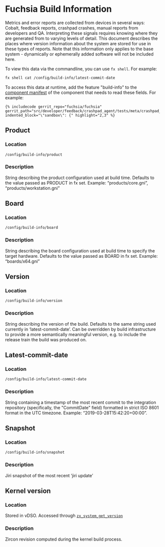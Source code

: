 # Fuchsia Build Information

Metrics and error reports are collected from devices in several ways:
Cobalt, feedback reports, crashpad crashes, manual reports from developers
and QA.  Interpreting these signals requires knowing where they are generated
from to varying levels of detail.  This document describes the places where
version information about the system are stored for use in these types of
reports.  Note that this information only applies to the base system -
dynamically or ephemerally added software will not be included here.


To view this data via the commandline, you can use `fx shell`. For example:

```sh
fx shell cat /config/build-info/latest-commit-date
```

To access this data at runtime, add the feature "build-info" to the
[component manifest][component-manifest] of the component that needs to
read these fields.  For example:

```
{% includecode gerrit_repo="fuchsia/fuchsia" gerrit_path="src/developer/feedback/crashpad_agent/tests/meta/crashpad_agent_unittest.cmx" indented_block="\"sandbox\": {" highlight="2,3" %}
```


## Product
### Location
`/config/build-info/product`

### Description
String describing the product configuration used at build time.  Defaults to the value passed as PRODUCT in fx set.
Example: “products/core.gni”, “products/workstation.gni”

## Board
### Location
`/config/build-info/board`

### Description
String describing the board configuration used at build time to specify the target hardware.  Defaults to the value passed as BOARD in fx set.
Example: “boards/x64.gni”

## Version
### Location
`/config/build-info/version`

### Description
String describing the version of the build.  Defaults to the same string used currently in ‘latest-commit-date’.  Can be overridden by build infrastructure to provide a more semantically meaningful version, e.g. to include the release train the build was produced on.

## Latest-commit-date
### Location
`/config/build-info/latest-commit-date`

### Description
String containing a timestamp of the most recent commit to the integration repository (specifically, the "CommitDate" field) formatted in strict ISO 8601 format in the UTC timezone.  Example: “2019-03-28T15:42:20+00:00”.

## Snapshot
### Location
`/config/build-info/snapshot`

### Description
Jiri snapshot of the most recent ‘jiri update’

## Kernel version

### Location
Stored in vDSO.  Accessed through [`zx_system_get_version`]( /docs/reference/syscalls/system_get_version.md)

### Description
Zircon revision computed during the kernel build process.

[component-manifest]: /docs/concepts/storage/package_metadata.md#component-manifest
